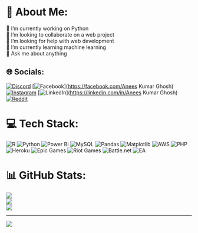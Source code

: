 # 💫 About Me:
🔭 I’m currently working on Python<br>👯 I’m looking to collaborate on a web project<br>🤝 I’m looking for help with web development<br>🌱 I’m currently learning machine learning <br>💬 Ask me about anything


## 🌐 Socials:
[![Discord](https://img.shields.io/badge/Discord-%237289DA.svg?logo=discord&logoColor=white)](https://discord.gg/Tripathi#8151) [![Facebook](https://img.shields.io/badge/Facebook-%231877F2.svg?logo=Facebook&logoColor=white)](https://facebook.com/Anees Kumar Ghosh) [![Instagram](https://img.shields.io/badge/Instagram-%23E4405F.svg?logo=Instagram&logoColor=white)](https://instagram.com/AneeskumarGhosh) [![LinkedIn](https://img.shields.io/badge/LinkedIn-%230077B5.svg?logo=linkedin&logoColor=white)](https://linkedin.com/in/Anees Kumar Ghosh) [![Reddit](https://img.shields.io/badge/Reddit-%23FF4500.svg?logo=Reddit&logoColor=white)](https://reddit.com/user/Anees) 

# 💻 Tech Stack:
![R](https://img.shields.io/badge/r-%23276DC3.svg?style=for-the-badge&logo=r&logoColor=white) ![Python](https://img.shields.io/badge/python-3670A0?style=for-the-badge&logo=python&logoColor=ffdd54) ![Power Bi](https://img.shields.io/badge/power_bi-F2C811?style=for-the-badge&logo=powerbi&logoColor=black) ![MySQL](https://img.shields.io/badge/mysql-4479A1.svg?style=for-the-badge&logo=mysql&logoColor=white) ![Pandas](https://img.shields.io/badge/pandas-%23150458.svg?style=for-the-badge&logo=pandas&logoColor=white) ![Matplotlib](https://img.shields.io/badge/Matplotlib-%23ffffff.svg?style=for-the-badge&logo=Matplotlib&logoColor=black) ![AWS](https://img.shields.io/badge/AWS-%23FF9900.svg?style=for-the-badge&logo=amazon-aws&logoColor=white) ![PHP](https://img.shields.io/badge/php-%23777BB4.svg?style=for-the-badge&logo=php&logoColor=white) ![Heroku](https://img.shields.io/badge/heroku-%23430098.svg?style=for-the-badge&logo=heroku&logoColor=white) ![Epic Games](https://img.shields.io/badge/epicgames-%23313131.svg?style=for-the-badge&logo=epicgames&logoColor=white) ![Riot Games](https://img.shields.io/badge/riotgames-D32936.svg?style=for-the-badge&logo=riotgames&logoColor=white) ![Battle.net](https://img.shields.io/badge/battle.net-%2300AEFF.svg?style=for-the-badge&logo=battle.net&logoColor=white) ![EA](https://img.shields.io/badge/ea-%23000000.svg?style=for-the-badge&logo=ea&logoColor=white)
# 📊 GitHub Stats:
![](https://github-readme-stats.vercel.app/api?username=Aneeskumarghosh&theme=blue_navy&hide_border=false&include_all_commits=false&count_private=false)<br/>
![](https://github-readme-streak-stats.herokuapp.com/?user=Aneeskumarghosh&theme=blue_navy&hide_border=false)<br/>
![](https://github-readme-stats.vercel.app/api/top-langs/?username=Aneeskumarghosh&theme=blue_navy&hide_border=false&include_all_commits=false&count_private=false&layout=compact)

---
[![](https://visitcount.itsvg.in/api?id=Aneeskumarghosh&icon=0&color=0)](https://visitcount.itsvg.in)

<!-- Proudly created with GPRM ( https://gprm.itsvg.in ) -->
